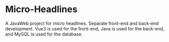 # Micro-Headlines
A JavaWeb project for micro headlines. Separate front-end and back-end development. Vue3 is used for the front-end, Java is used for the back-end, and MySQL is used for the database.
